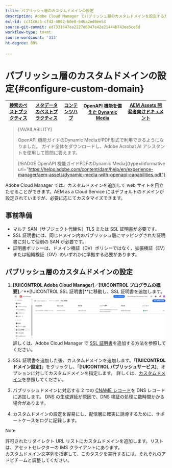 ```yaml
---
title: パブリッシュ層のカスタムドメインの設定
description: Adobe Cloud Manager でパブリッシュ層のカスタムドメインを設定する方法について説明します。
exl-id: cc71c8c5-cf42-4092-b0e0-646a2ed0ee54
source-git-commit: ed7331647ea2227e6047e42e21444b743ee5ce6d
workflow-type: tm+mt
source-wordcount: '313'
ht-degree: 89%

---
```


# パブリッシュ層のカスタムドメインの設定{#configure-custom-domain}

| [検索のベストプラクティス](/help/assets/search-best-practices.md) | [メタデータのベストプラクティス](/help/assets/metadata-best-practices.md) | [コンテンツハブ](/help/assets/product-overview.md) | [OpenAPI 機能を備えた Dynamic Media](/help/assets/dynamic-media-open-apis-overview.md) | [AEM Assets 開発者向けドキュメント](https://developer.adobe.com/experience-cloud/experience-manager-apis/) |
| ------------- | --------------------------- |---------|----|-----|

>[!AVAILABILITY]
>
>OpenAPI 機能ガイドのDynamic MediaがPDF形式で利用できるようになりました。 ガイド全体をダウンロードし、Adobe Acrobat AI アシスタントを使用して質問に答えます。
>
>[!BADGE OpenAPI 機能ガイドPDFのDynamic Media]{type=Informative url="https://helpx.adobe.com/content/dam/help/en/experience-manager/aem-assets/dynamic-media-with-openapi-capabilities.pdf"}

Adobe Cloud Manager では、カスタムドメインを追加して web サイトを目立たせることができます。AEM as a Cloud Service にはデフォルトのドメインが設定されていますが、必要に応じてカスタマイズできます。

## 事前準備

* マルチ SAN（サブジェクト代替名）TLS または SSL 証明書が必要です。
* SSL 証明書には、同じドメイン内のパブリッシュ層にマッピングされた証明書に対して個別の SAN が必要です。
* 証明書ポリシーは、ドメイン検証（DV）ポリシーではなく、拡張検証（EV）または組織検証（OV）のいずれかに準拠する必要があります。


## パブリッシュ層のカスタムドメインの設定

1. **[!UICONTROL Adobe Cloud Manager]**／**[!UICONTROL プログラムの概要]**／**[!UICONTROL SSL 証明書]**に移動し、SSL 証明書を追加します。
   ![画像](/help/assets/assets/ssl-certificate.png)
詳しくは、Adobe Cloud Manager で [SSL 証明書](/help/implementing/cloud-manager/managing-ssl-certifications/add-ssl-certificate.md)を追加する方法を参照してください。

1. SSL 証明書を追加した後、カスタムドメインを追加します。「**[!UICONTROL ドメイン設定]**」をクリックし、「**[!UICONTROL パブリッシュサービス]**」オプションに対してカスタムドメインを指定します。
詳しくは、[カスタムドメイン](/help/implementing/cloud-manager/custom-domain-names/add-custom-domain-name.md)を参照してください。

1. パブリッシュドメインに対応する 2 つの [CNAME レコード](/help/implementing/cloud-manager/custom-domain-names/add-custom-domain-name.md)を DNS レコードに追加します。
DNS の生成遅延が原因で、DNS 検証の処理に数時間かかる場合があります。

1. カスタムドメインの設定を容易にし、配信層に確実に誘導するために、サポートケースをログに記録します。

>[!NOTE]
>
許可されたリダイレクト URL リストにカスタムドメインを追加します。リストは、アセットセレクターの IMS クライアントにあります。<br>カスタムドメイン文字列を指定して、このタスクを実行するには、それぞれのアドビチームと調整してください。
